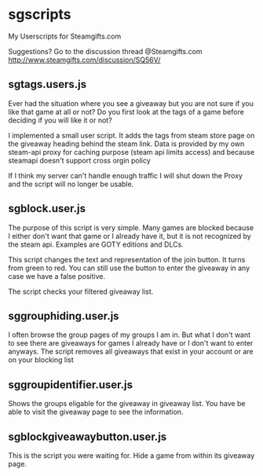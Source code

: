 # sgscripts
My Userscripts for Steamgifts.com

Suggestions? Go to the discussion thread @Steamgifts.com
http://www.steamgifts.com/discussion/SQ56V/

## sgtags.users.js
Ever had the situation where you see a giveaway but you are not sure if you like that game at all or not? 
Do you first look at the tags of a game before deciding if you will like it or not?

I implemented a small user script. It adds the tags from steam store page on the giveaway heading behind the steam link. Data is provided by my own steam-api proxy for caching purpose (steam api limits access) and because steamapi doesn't support cross orgin policy

If I think my server can't handle enough traffic I will shut down the Proxy and the script will no longer be usable.

## sgblock.user.js
The purpose of this script is very simple. Many games are blocked because I either don't want that game or I already have it, but it is not recognized by the steam api. Examples are GOTY editions and DLCs.

This script changes the text and representation of the join button. It turns from green to red. You can still use the button to enter the giveaway in any case we have a false positive.

The script checks your filtered giveaway list.

## sggrouphiding.user.js
I often browse the group pages of my groups I am in. But what I don't want to see there are giveaways for games I already have or I don't want to enter anyways. The script removes all giveaways that exist in your account or are on your blocking list

## sggroupidentifier.user.js
Shows the groups eligable for the giveaway in giveaway list. You have be able to visit the giveaway page to see the information.

## sgblockgiveawaybutton.user.js
This is the script you were waiting for. Hide a game from within its giveaway page.
